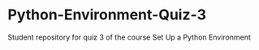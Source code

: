 # Python-Environment-Quiz-3
Student repository for quiz 3 of the course Set Up a Python Environment
